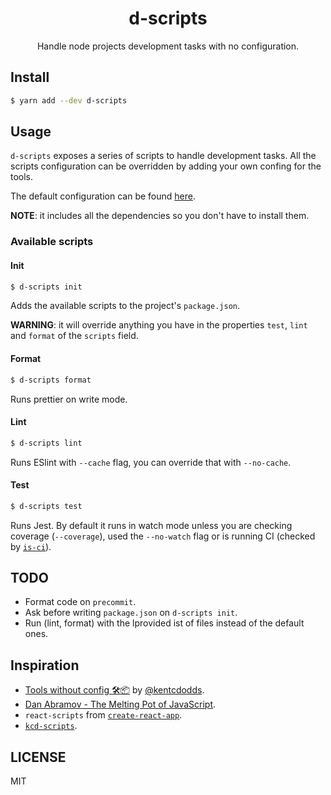 <h1 align="center">
  d-scripts
</h1>

<p align="center">Handle node projects development tasks with no configuration.</p>

## Install

```bash
$ yarn add --dev d-scripts
```

## Usage

`d-scripts` exposes a series of scripts to handle development tasks. All the scripts configuration can be overridden by adding your own confing for the tools.

The default configuration can be found [here](https://github.com/gillchristian/d-scripts/blob/master/config).

**NOTE**: it includes all the dependencies so you don't have to install them.

### Available scripts

#### Init

```bash
$ d-scripts init
```

Adds the available scripts to the project's `package.json`. 

**WARNING**: it will override anything you have in the properties `test`, `lint` and `format` of the `scripts` field.

#### Format

```bash
$ d-scripts format
```

Runs prettier on write mode.

#### Lint

```bash
$ d-scripts lint
```

Runs ESlint with `--cache` flag, you can override that with `--no-cache`.

#### Test

```bash
$ d-scripts test
```

Runs Jest. By default it runs in watch mode unless you are checking coverage (`--coverage`), used the `--no-watch` flag or is running CI (checked by [`is-ci`](https://github.com/watson/is-ci)).
 
## TODO

- Format code on `precommit`.
- Ask before writing `package.json` on `d-scripts init`.
- Run (lint, format) with the lprovided ist of files instead of the default ones.

## Inspiration

- [Tools without config 🛠📦](https://blog.kentcdodds.com/automation-without-config-412ab5e47229) by [@kentcdodds](https://github.com/kentcdodds/).
- [Dan Abramov - The Melting Pot of JavaScript](https://www.youtube.com/watch?v=G39lKaONAlA&feature=youtu.be).
- `react-scripts` from [`create-react-app`](https://github.com/facebookincubator/create-react-app).
- [`kcd-scripts`](https://github.com/kentcdodds/kcd-scripts).

## LICENSE

MIT
